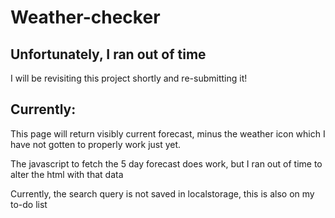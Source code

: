# Weather-checker

## Unfortunately, I ran out of time
I will be revisiting this project shortly and re-submitting it!

## Currently:
This page will return visibly current forecast, minus the weather icon which I have not gotten to properly work just yet.

The javascript to fetch the 5 day forecast does work, but I ran out of time to alter the html with that data

Currently, the search query is not saved in localstorage, this is also on my to-do list